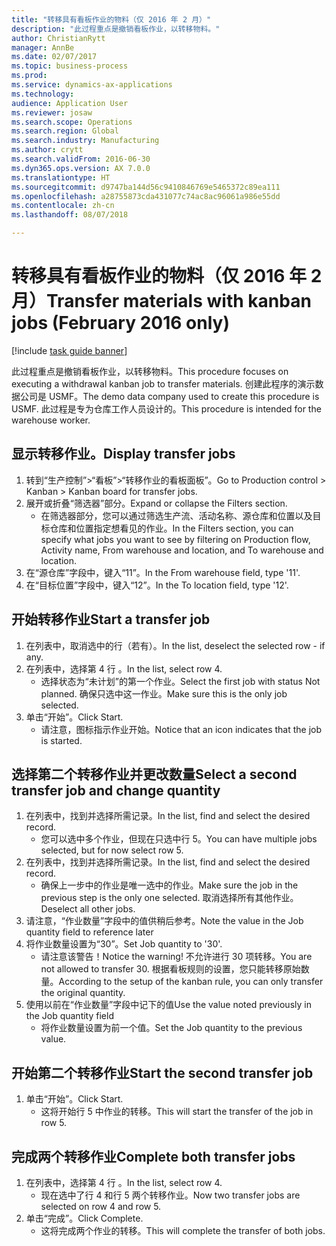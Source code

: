```yaml
--- 
title: "转移具有看板作业的物料（仅 2016 年 2 月）"
description: "此过程重点是撤销看板作业，以转移物料。"
author: ChristianRytt
manager: AnnBe
ms.date: 02/07/2017
ms.topic: business-process
ms.prod: 
ms.service: dynamics-ax-applications
ms.technology: 
audience: Application User
ms.reviewer: josaw
ms.search.scope: Operations
ms.search.region: Global
ms.search.industry: Manufacturing
ms.author: crytt
ms.search.validFrom: 2016-06-30
ms.dyn365.ops.version: AX 7.0.0
ms.translationtype: HT
ms.sourcegitcommit: d9747ba144d56c9410846769e5465372c89ea111
ms.openlocfilehash: a28755873cda431077c74ac8ac96061a986e55dd
ms.contentlocale: zh-cn
ms.lasthandoff: 08/07/2018

---
```

# <a name="transfer-materials-with-kanban-jobs-february-2016-only"></a><span data-ttu-id="d32a5-103">转移具有看板作业的物料（仅 2016 年 2 月）</span><span class="sxs-lookup"><span data-stu-id="d32a5-103">Transfer materials with kanban jobs (February 2016 only)</span></span>

[!include [task guide banner](../../includes/task-guide-banner.md)]

<span data-ttu-id="d32a5-104">此过程重点是撤销看板作业，以转移物料。</span><span class="sxs-lookup"><span data-stu-id="d32a5-104">This procedure focuses on executing a withdrawal kanban job to transfer materials.</span></span> <span data-ttu-id="d32a5-105">创建此程序的演示数据公司是 USMF。</span><span class="sxs-lookup"><span data-stu-id="d32a5-105">The demo data company used to create this procedure is USMF.</span></span> <span data-ttu-id="d32a5-106">此过程是专为仓库工作人员设计的。</span><span class="sxs-lookup"><span data-stu-id="d32a5-106">This procedure is intended for the warehouse worker.</span></span>


## <a name="display-transfer-jobs"></a><span data-ttu-id="d32a5-107">显示转移作业。</span><span class="sxs-lookup"><span data-stu-id="d32a5-107">Display transfer jobs</span></span>
1. <span data-ttu-id="d32a5-108">转到“生产控制”>“看板”>“转移作业的看板面板”。</span><span class="sxs-lookup"><span data-stu-id="d32a5-108">Go to Production control > Kanban > Kanban board for transfer jobs.</span></span>
2. <span data-ttu-id="d32a5-109">展开或折叠“筛选器”部分。</span><span class="sxs-lookup"><span data-stu-id="d32a5-109">Expand or collapse the Filters section.</span></span>
    * <span data-ttu-id="d32a5-110">在筛选器部分，您可以通过筛选生产流、活动名称、源仓库和位置以及目标仓库和位置指定想看见的作业。</span><span class="sxs-lookup"><span data-stu-id="d32a5-110">In the Filters section, you can specify what jobs you want to see by filtering on Production flow, Activity name, From warehouse and location, and To warehouse and location.</span></span>  
3. <span data-ttu-id="d32a5-111">在“源仓库”字段中，键入“11”。</span><span class="sxs-lookup"><span data-stu-id="d32a5-111">In the From warehouse field, type '11'.</span></span>
4. <span data-ttu-id="d32a5-112">在“目标位置”字段中，键入“12”。</span><span class="sxs-lookup"><span data-stu-id="d32a5-112">In the To location field, type '12'.</span></span>

## <a name="start-a-transfer-job"></a><span data-ttu-id="d32a5-113">开始转移作业</span><span class="sxs-lookup"><span data-stu-id="d32a5-113">Start a transfer job</span></span>
1. <span data-ttu-id="d32a5-114">在列表中，取消选中的行（若有）。</span><span class="sxs-lookup"><span data-stu-id="d32a5-114">In the list, deselect the selected row - if any.</span></span>
2. <span data-ttu-id="d32a5-115">在列表中，选择第 4 行 。</span><span class="sxs-lookup"><span data-stu-id="d32a5-115">In the list, select row 4.</span></span>
    * <span data-ttu-id="d32a5-116">选择状态为“未计划”的第一个作业。</span><span class="sxs-lookup"><span data-stu-id="d32a5-116">Select the first job with status Not planned.</span></span> <span data-ttu-id="d32a5-117">确保只选中这一作业。</span><span class="sxs-lookup"><span data-stu-id="d32a5-117">Make sure this is the only job selected.</span></span>  
3. <span data-ttu-id="d32a5-118">单击“开始”。</span><span class="sxs-lookup"><span data-stu-id="d32a5-118">Click Start.</span></span>
    * <span data-ttu-id="d32a5-119">请注意，图标指示作业开始。</span><span class="sxs-lookup"><span data-stu-id="d32a5-119">Notice that an icon indicates that the job is started.</span></span>  

## <a name="select-a-second-transfer-job-and-change-quantity"></a><span data-ttu-id="d32a5-120">选择第二个转移作业并更改数量</span><span class="sxs-lookup"><span data-stu-id="d32a5-120">Select a second transfer job and change quantity</span></span>
1. <span data-ttu-id="d32a5-121">在列表中，找到并选择所需记录。</span><span class="sxs-lookup"><span data-stu-id="d32a5-121">In the list, find and select the desired record.</span></span>
    * <span data-ttu-id="d32a5-122">您可以选中多个作业，但现在只选中行 5。</span><span class="sxs-lookup"><span data-stu-id="d32a5-122">You can have multiple jobs selected, but for now select row 5.</span></span>  
2. <span data-ttu-id="d32a5-123">在列表中，找到并选择所需记录。</span><span class="sxs-lookup"><span data-stu-id="d32a5-123">In the list, find and select the desired record.</span></span>
    * <span data-ttu-id="d32a5-124">确保上一步中的作业是唯一选中的作业。</span><span class="sxs-lookup"><span data-stu-id="d32a5-124">Make sure the job in the previous step is the only one selected.</span></span> <span data-ttu-id="d32a5-125">取消选择所有其他作业。</span><span class="sxs-lookup"><span data-stu-id="d32a5-125">Deselect all other jobs.</span></span>  
3. <span data-ttu-id="d32a5-126">请注意，“作业数量”字段中的值供稍后参考。</span><span class="sxs-lookup"><span data-stu-id="d32a5-126">Note the value in the Job quantity field to reference later</span></span>
4. <span data-ttu-id="d32a5-127">将作业数量设置为“30”。</span><span class="sxs-lookup"><span data-stu-id="d32a5-127">Set Job quantity to '30'.</span></span>
    * <span data-ttu-id="d32a5-128">请注意该警告！</span><span class="sxs-lookup"><span data-stu-id="d32a5-128">Notice the warning!</span></span> <span data-ttu-id="d32a5-129">不允许进行 30 项转移。</span><span class="sxs-lookup"><span data-stu-id="d32a5-129">You are not allowed to transfer 30.</span></span> <span data-ttu-id="d32a5-130">根据看板规则的设置，您只能转移原始数量。</span><span class="sxs-lookup"><span data-stu-id="d32a5-130">According to the setup of the kanban rule, you can only transfer the original quantity.</span></span>  
5. <span data-ttu-id="d32a5-131">使用以前在“作业数量”字段中记下的值</span><span class="sxs-lookup"><span data-stu-id="d32a5-131">Use the value noted previously in the Job quantity field</span></span>
    * <span data-ttu-id="d32a5-132">将作业数量设置为前一个值。</span><span class="sxs-lookup"><span data-stu-id="d32a5-132">Set the Job quantity to the previous value.</span></span>  

## <a name="start-the-second-transfer-job"></a><span data-ttu-id="d32a5-133">开始第二个转移作业</span><span class="sxs-lookup"><span data-stu-id="d32a5-133">Start the second transfer job</span></span>
1. <span data-ttu-id="d32a5-134">单击“开始”。</span><span class="sxs-lookup"><span data-stu-id="d32a5-134">Click Start.</span></span>
    * <span data-ttu-id="d32a5-135">这将开始行 5 中作业的转移。</span><span class="sxs-lookup"><span data-stu-id="d32a5-135">This will start the transfer of the job in row 5.</span></span>  

## <a name="complete-both-transfer-jobs"></a><span data-ttu-id="d32a5-136">完成两个转移作业</span><span class="sxs-lookup"><span data-stu-id="d32a5-136">Complete both transfer jobs</span></span>
1. <span data-ttu-id="d32a5-137">在列表中，选择第 4 行 。</span><span class="sxs-lookup"><span data-stu-id="d32a5-137">In the list, select row 4.</span></span>
    * <span data-ttu-id="d32a5-138">现在选中了行 4 和行 5 两个转移作业。</span><span class="sxs-lookup"><span data-stu-id="d32a5-138">Now two transfer jobs are selected on row 4 and row 5.</span></span>  
2. <span data-ttu-id="d32a5-139">单击“完成”。</span><span class="sxs-lookup"><span data-stu-id="d32a5-139">Click Complete.</span></span>
    * <span data-ttu-id="d32a5-140">这将完成两个作业的转移。</span><span class="sxs-lookup"><span data-stu-id="d32a5-140">This will complete the transfer of both jobs.</span></span>  


